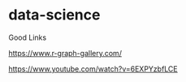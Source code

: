 # data-science

Good Links 

https://www.r-graph-gallery.com/

https://www.youtube.com/watch?v=6EXPYzbfLCE

